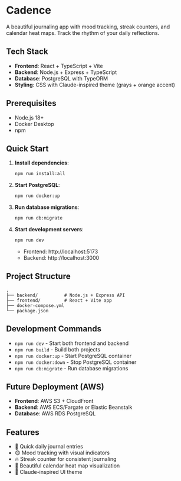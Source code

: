 # Cadence

A beautiful journaling app with mood tracking, streak counters, and calendar heat maps. Track the rhythm of your daily reflections.

## Tech Stack

- **Frontend**: React + TypeScript + Vite
- **Backend**: Node.js + Express + TypeScript
- **Database**: PostgreSQL with TypeORM
- **Styling**: CSS with Claude-inspired theme (grays + orange accent)

## Prerequisites

- Node.js 18+
- Docker Desktop
- npm

## Quick Start

1. **Install dependencies**:
   ```bash
   npm run install:all
   ```

2. **Start PostgreSQL**:
   ```bash
   npm run docker:up
   ```

3. **Run database migrations**:
   ```bash
   npm run db:migrate
   ```

4. **Start development servers**:
   ```bash
   npm run dev
   ```

   - Frontend: http://localhost:5173
   - Backend: http://localhost:3000

## Project Structure

```
.
├── backend/          # Node.js + Express API
├── frontend/         # React + Vite app
├── docker-compose.yml
└── package.json
```

## Development Commands

- `npm run dev` - Start both frontend and backend
- `npm run build` - Build both projects
- `npm run docker:up` - Start PostgreSQL container
- `npm run docker:down` - Stop PostgreSQL container
- `npm run db:migrate` - Run database migrations

## Future Deployment (AWS)

- **Frontend**: AWS S3 + CloudFront
- **Backend**: AWS ECS/Fargate or Elastic Beanstalk
- **Database**: AWS RDS PostgreSQL

## Features

- 📝 Quick daily journal entries
- 😊 Mood tracking with visual indicators
- 🔥 Streak counter for consistent journaling
- 📅 Beautiful calendar heat map visualization
- 🎨 Claude-inspired UI theme
